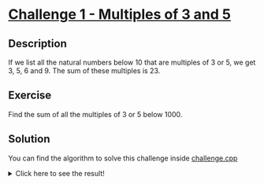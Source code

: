 #  [Challenge 1 - Multiples of 3 and 5](https://projecteuler.net/problem=1)

## Description

If we list all the natural numbers below 10 that are multiples of 3 or 5, we get 3, 5, 6 and 9.
The sum of these multiples is 23.

## Exercise

Find the sum of all the multiples of 3 or 5 below 1000.

## Solution

You can find the algorithm to solve this challenge inside [challenge.cpp](challenge.cpp)

<details>
  <summary>Click here to see the result!</summary>

  Result is: `233,168`
</details>
